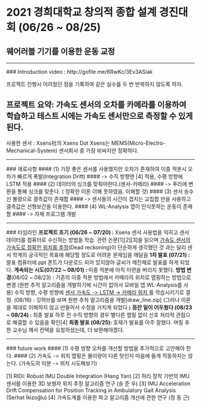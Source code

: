 # 2021 경희대학교 창의적 종합 설계 경진대회 (06/26 ~ 08/25)

## 웨어러블 기기를 이용한 운동 교정
<hr>
### Introduction video : http://gofile.me/6RwKc/3Ev3ASiak


프로젝트 진행시 어려웠던 점을 기록하여 같은 실수를 두 번 반복하지 않도록 하자.

## 프로젝트 요약: 가속도 센서의 오차를 카메라를 이용하여 학습하고 테스트 시에는 가속도 센서만으로 측정할 수 있게 된다.

사용한 센서 : Xsens社의 Xsens Dot 
Xsens는 MEMS(Micro-Electro-Mechanical-System) 센서회사 중 가장 비싸지만 정확하다.

<hr>
### 애로사항
####  (1) 가장 좋은 센서를 사용했지만 오차가 존재하여 이중 적분시 오차가 빠르게 폭발(Integration Drift)
#### -> 수직 방향엔 [4] 적용, 수평 방향에 LSTM 적용
####  (2) 데이터의 싱크를 맞춰야한다.(센서-카메라)
#### -> 푸리에 변환을 통해 싱크를 맞춘다. ( 정확한 이론 이해 못하였음. 이해할 것)
####  (3) 센서 송수신 불량으로 결측값이 존재함
#### -> 센서들의 시간이 겹치는 교집합 만을 사용하고 결측값은 선형보간을 이용한다.
####  (4) WL-Analysis 앱이 인식못하는 운동이 존재함
#### -> 자체 프로그램 개발


<hr>
### 타임라인
<b>프로젝트 초기 (06/26 ~ 07/20) : </b>
    Xsens 센서 사용법을 익히고 센서 데이터를 컴퓨터로 수신하는 방법을 학습.
    관련 논문[1][2][3]을 읽으며 <u>가속도 센서의 가속도로 정확한 위치를 추정</u>(Dead reckoning)이 단순하게 생각했던 것 과는 달리 센서 학계의 궁극적인 목표에 해당할 정도로 어려운 문제임을 깨달음
<b>1차 발표 (07/21) : </b>
    발표 컴퓨터에 ppt 폰트가 다운로드 되어 있지않아 글씨가 깨진채로 발표를 하게 되었다.  
<b>계속되는 시도(07/22 ~ 08/01) : </b>
    이중 적분에 아직 미련을 버리지 못했다. 
<b>방법 변경</b>(08/02 ~ 08/23) : </b>
    기존의 이중 적분 방법에서 카메라의 위치로 맵핑하는 방법으로 변경 (원판 추적 알고리즘을 개발하기에 시간이 없어서 모바일 앱 WL-Analysis를 사용)
    수직 방향, 수평 방향에 <u> 센서 가속도 -> LSTM -> 카메라 위치 </u> 를 학습시키기로 결정.    
    (08/16) : 깃허브를 보며 원판 추적 알고리즘을 개발[draw_line.zip] (그러나 이론을 제대로 이해하지 않고 만들어서 수정을 거치게 되었다.)
<b>등잔 밑이 어두웠다 (08/23 ~ 08/24) : </b>
    최종 발표 하루 전 수직 방향의 경우 별다른 맵핑 없이 신호 처리적 관점으로 해결할 수 있음을 확인[4]
<b>최종 발표 (08/25): </b>
    호재가 발표를 아주 잘했다. 며칠 후 한 교수님 께서 컨택을 요청하셨는데, 더 보완해야겠다.



<hr>
### future work  
#### (1) 수평 방향 오차를 개선할 방법을 추가적으로 고안해야 한다.
#### (2) 가속도 -> 위치 맵핑은 물리량이 다른 탓인지 마음에 들게 작동하지는 않는다. (가속도의 미분 -> 위치 시도해보기)

[1] RIDI: Robust IMU Double Integration (Hang Yan)
[2] 허리 장착 기반의 IMU 센서를 이용한 3D 보행자 위치 추정 알고리즘 연구 (송 준 우)
[3] IMU Acceleration Drift Compensation for Position Tracking in Ambulatory Gait Analysis (Serhat İkizoğlu)
[4] 가속도계를 이용한 파고 알고리즘 개선에 관한 연구 (정 동 근)
